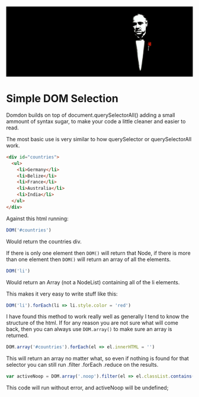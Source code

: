 ![](https://raw.githubusercontent.com/supercrabtree/domdon/master/media/domdom-header.jpg)

# Simple DOM Selection

Domdon builds on top of document.querySelectorAll() adding a small ammount of syntax sugar, to make your code a little cleaner and easier to read.

The most basic use is very similar to how querySelector or querySelectorAll work.

```html
<div id="countries">  
  <ul>  
    <li>Germany</li>  
    <li>Belize</li>  
    <li>France</li>  
    <li>Australia</li>  
    <li>India</li>  
  </ul>  
</div>  
```
Against this html running:

```js
DOM('#countries')
```
Would return the countries div.

If there is only one element then `DOM()` will return that Node, if there is more than one element then `DOM()` will return an array of all the elements.

```js
DOM('li')
```
Would return an Array (not a NodeList) containing all of the li elements.

This makes it very easy to write stuff like this:

```js
DOM('li').forEach(li => li.style.color = 'red')
```

I have found this method to work really well as generally I tend to know the structure of the html. If for any reason you are not sure what will come back, then you can always use `DOM.array()` to make sure an array is returned.

```js
DOM.array('#countries').forEach(el => el.innerHTML = '')
```

This will return an array no matter what, so even if nothing is found for that
selector you can still run .filter .forEach .reduce on the results.

```js
var activeNoop = DOM.array('.noop').filter(el => el.classList.contains('active'));
```

This code will run without error, and activeNoop will be undefined;
